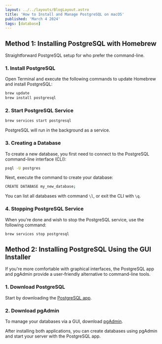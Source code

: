 ```yaml
---
layout: ../../layouts/BlogLayout.astro
title: 'How to Install and Manage PostgreSQL on macOS'
published: 'March 4 2024'
tags: [database]
---
```


## Method 1: Installing PostgreSQL with Homebrew

Straightforward PostgreSQL setup for who prefer the command-line.

### 1. Install PostgreSQL

Open Terminal and execute the following commands to update Homebrew and install PostgreSQL:

```sh
brew update
brew install postgresql
```

### 2. Start PostgreSQL Service

```sh
brew services start postgresql
```

PostgreSQL will run in the background as a service.

### 3. Creating a Database

To create a new database, you first need to connect to the PostgreSQL command-line interface (CLI):

```sh
psql -U postgres
```

Next, execute the command to create your database:

```sh
CREATE DATABASE my_new_database;
```

You can list all databases with command `\l`, or exit the CLI with `\q`.

### 4. Stopping PostgreSQL Service

When you're done and wish to stop the PostgreSQL service, use the following command:

```sh
brew services stop postgresql
```

## Method 2: Installing PostgreSQL Using the GUI Installer

If you're more comfortable with graphical interfaces, the PostgreSQL app and pgAdmin provide a user-friendly alternative to command-line tools.

### 1. Download PostgreSQL

Start by downloading the [PostgreSQL app](https://postgresapp.com/).

### 2. Download pgAdmin

To manage your databases via a GUI, download [pgAdmin](https://www.pgadmin.org/).

After installing both applications, you can create databases using pgAdmin and start your server with the PostgreSQL app.

